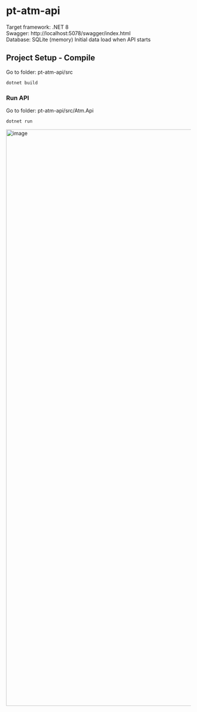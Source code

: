 # pt-atm-api
Target framework: .NET 8  
Swagger: http://localhost:5078/swagger/index.html  
Database: SQLite (memory) Initial data load when API starts

## Project Setup - Compile
Go to folder: pt-atm-api/src 
```sh
dotnet build
```

### Run API
Go to folder: pt-atm-api/src/Atm.Api  
```sh
dotnet run
```

<img width="1676" height="1574" alt="image" src="https://github.com/user-attachments/assets/f30ed224-9170-4bd9-9d30-45ab4c253b70" />

